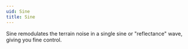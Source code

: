 ```yaml
---
uid: Sine
title: Sine
---
```


Sine remodulates the terrain noise in a single sine or "reflectance" wave, giving you fine control.

